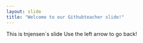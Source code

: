 ```yaml
---
layout: slide
title: "Welcome to our Githubteacher slide!"
---
```

This is tnjensen´s slide
Use the left arrow to go back!